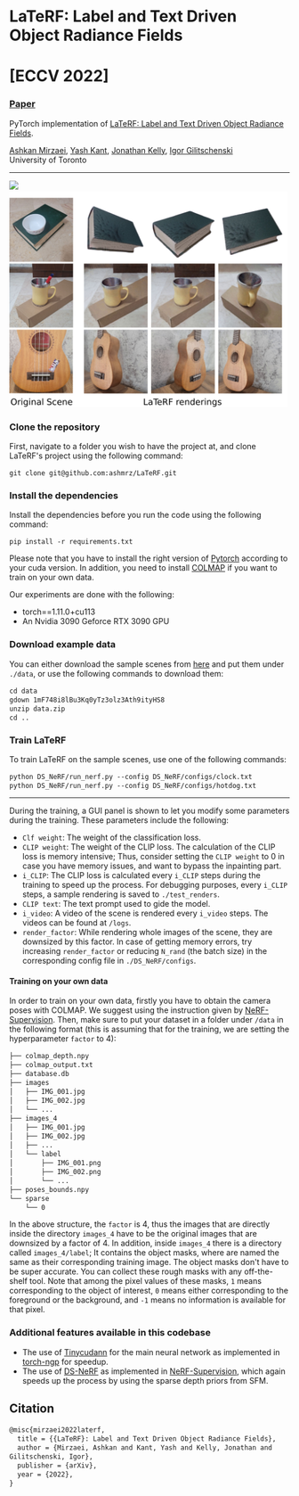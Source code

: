 # LaTeRF: Label and Text Driven Object Radiance Fields
# [ECCV 2022]

### [Paper](https://arxiv.org/abs/2207.01583)

PyTorch implementation of [LaTeRF: Label and Text Driven Object Radiance Fields](https://arxiv.org/abs/2207.01583).

[Ashkan Mirzaei](),
[Yash Kant](),
[Jonathan Kelly](),
[Igor Gilitschenski]()<br>
University of Toronto

_____________________

<img src='imgs/method_overview.png'>

<img src='imgs/real.png' width="500">

### Clone the repository

First, navigate to a folder you wish to have the project at, and clone LaTeRF's project using the following command:

```
git clone git@github.com:ashmrz/LaTeRF.git
```

### Install the dependencies

Install the dependencies before you run the code using the following command:

```
pip install -r requirements.txt
```

Please note that you have to install the right version of [Pytorch](https://pytorch.org/) according to your cuda
version. In addition, you need to install [COLMAP](https://colmap.github.io/) if you want to train on your own data.

Our experiments are done with the following:

- torch==1.11.0+cu113
- An Nvidia 3090 Geforce RTX 3090 GPU

### Download example data

You can either download the sample scenes
from [here](https://drive.google.com/file/d/1mF748i8lBu3Kq0yTz3olz3Ath9ityHS8/view?usp=sharing) and put them
under `./data`, or use the following commands to download them:

```
cd data
gdown 1mF748i8lBu3Kq0yTz3olz3Ath9ityHS8
unzip data.zip
cd ..
```

### Train LaTeRF

To train LaTeRF on the sample scenes, use one of the following commands:

```
python DS_NeRF/run_nerf.py --config DS_NeRF/configs/clock.txt
python DS_NeRF/run_nerf.py --config DS_NeRF/configs/hotdog.txt 
```

--------------

During the training, a GUI panel is shown to let you modify some parameters during the training. These parameters
include the following:

- `Clf weight`: The weight of the classification loss.
- `CLIP weight`: The weight of the CLIP loss. The calculation of the CLIP loss is memory intensive; Thus, consider
  setting the `CLIP weight` to 0 in case you have memory issues, and want to bypass the inpainting part.
- `i_CLIP`: The CLIP loss is calculated every `i_CLIP` steps during the training to speed up the process. For debugging
  purposes, every `i_CLIP` steps, a sample rendering is saved to `./test_renders`.
- `CLIP text`: The text prompt used to gide the model.
- `i_video`: A video of the scene is rendered every `i_video` steps. The videos can be found at `/logs`.
- `render_factor`: While rendering whole images of the scene, they are downsized by this factor. In case of getting
  memory errors, try increasing `render_factor` or reducing `N_rand` (the batch size) in the corresponding config file
  in `./DS_NeRF/configs`.

#### Training on your own data

In order to train on your own data, firstly you have to obtain the camera poses with COLMAP. We suggest using the
instruction given by [NeRF-Supervision](https://github.com/yenchenlin/nerf-supervision-public). Then, make sure to put
your dataset in a folder under `/data` in the following format (this is assuming that for the training, we are setting
the hyperparameter `factor` to 4):

```
├── colmap_depth.npy
├── colmap_output.txt
├── database.db
├── images
│   ├── IMG_001.jpg
│   ├── IMG_002.jpg
│   └── ...
├── images_4
│   ├── IMG_001.jpg
│   ├── IMG_002.jpg
│   ├── ...
│   └── label
│       ├── IMG_001.png
│       ├── IMG_002.png
│       └── ...
├── poses_bounds.npy
└── sparse
    └── 0
```

In the above structure, the `factor` is 4, thus the images that are directly inside the directory `images_4` have to be
the original images that are downsized by a factor of 4. In addition, inside `images_4` there is a directory
called `images_4/label`; It contains the object masks, where are named the same as their corresponding training image.
The object masks don't have to be super accurate. You can collect these rough masks with any off-the-shelf tool. Note
that among the pixel values of these masks, `1` means corresponding to the object of interest, `0` means either
corresponding to the foreground or the background, and `-1` means no information is available for that pixel.

### Additional features available in this codebase

- The use of [Tinycudann](https://github.com/NVlabs/tiny-cuda-nn) for the main neural network as implemented
  in [torch-ngp](https://github.com/ashawkey/torch-ngp) for speedup.
- The use of [DS-NeRF](https://github.com/dunbar12138/DSNeRF) as implemented
  in [NeRF-Supervision](https://github.com/yenchenlin/nerf-supervision-public), which again speeds up the process by
  using the sparse depth priors from SFM.

## Citation

```
@misc{mirzaei2022laterf,
  title = {{LaTeRF}: Label and Text Driven Object Radiance Fields},
  author = {Mirzaei, Ashkan and Kant, Yash and Kelly, Jonathan and Gilitschenski, Igor},
  publisher = {arXiv},
  year = {2022},
}
```

